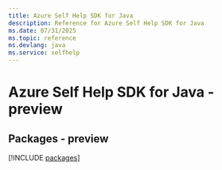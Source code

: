 ```yaml
---
title: Azure Self Help SDK for Java
description: Reference for Azure Self Help SDK for Java
ms.date: 07/31/2025
ms.topic: reference
ms.devlang: java
ms.service: selfhelp
---
```

# Azure Self Help SDK for Java - preview
## Packages - preview
[!INCLUDE [packages](self-help-index.md)]